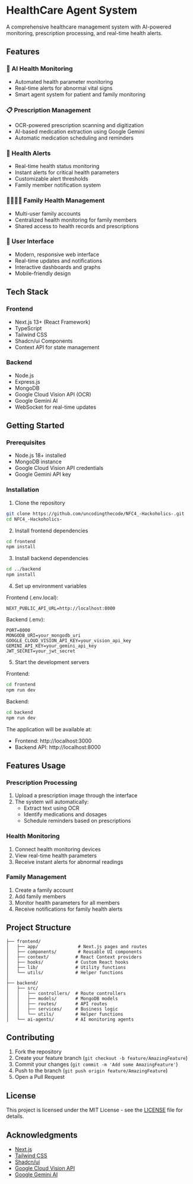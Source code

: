 # HealthCare Agent System

A comprehensive healthcare management system with AI-powered monitoring, prescription processing, and real-time health alerts.

## Features

### 🤖 AI Health Monitoring
- Automated health parameter monitoring
- Real-time alerts for abnormal vital signs
- Smart agent system for patient and family monitoring

### 📋 Prescription Management
- OCR-powered prescription scanning and digitization
- AI-based medication extraction using Google Gemini
- Automatic medication scheduling and reminders

### 🚨 Health Alerts
- Real-time health status monitoring
- Instant alerts for critical health parameters
- Customizable alert thresholds
- Family member notification system

### 👨‍👩‍👧‍👦 Family Health Management
- Multi-user family accounts
- Centralized health monitoring for family members
- Shared access to health records and prescriptions

### 📱 User Interface
- Modern, responsive web interface
- Real-time updates and notifications
- Interactive dashboards and graphs
- Mobile-friendly design

## Tech Stack

### Frontend
- Next.js 13+ (React Framework)
- TypeScript
- Tailwind CSS
- Shadcn/ui Components
- Context API for state management

### Backend
- Node.js
- Express.js
- MongoDB
- Google Cloud Vision API (OCR)
- Google Gemini AI
- WebSocket for real-time updates

## Getting Started

### Prerequisites
- Node.js 18+ installed
- MongoDB instance
- Google Cloud Vision API credentials
- Google Gemini API key

### Installation

1. Clone the repository
```bash
git clone https://github.com/uncodingthecode/NFC4_-Hackoholics-.git
cd NFC4_-Hackoholics-
```

2. Install frontend dependencies
```bash
cd frontend
npm install
```

3. Install backend dependencies
```bash
cd ../backend
npm install
```

4. Set up environment variables

Frontend (.env.local):
```env
NEXT_PUBLIC_API_URL=http://localhost:8000
```

Backend (.env):
```env
PORT=8000
MONGODB_URI=your_mongodb_uri
GOOGLE_CLOUD_VISION_API_KEY=your_vision_api_key
GEMINI_API_KEY=your_gemini_api_key
JWT_SECRET=your_jwt_secret
```

5. Start the development servers

Frontend:
```bash
cd frontend
npm run dev
```

Backend:
```bash
cd backend
npm run dev
```

The application will be available at:
- Frontend: http://localhost:3000
- Backend API: http://localhost:8000

## Features Usage

### Prescription Processing
1. Upload a prescription image through the interface
2. The system will automatically:
   - Extract text using OCR
   - Identify medications and dosages
   - Schedule reminders based on prescriptions

### Health Monitoring
1. Connect health monitoring devices
2. View real-time health parameters
3. Receive instant alerts for abnormal readings

### Family Management
1. Create a family account
2. Add family members
3. Monitor health parameters for all members
4. Receive notifications for family health alerts

## Project Structure

```
├── frontend/
│   ├── app/               # Next.js pages and routes
│   ├── components/        # Reusable UI components
│   ├── context/          # React Context providers
│   ├── hooks/            # Custom React hooks
│   ├── lib/              # Utility functions
│   └── utils/            # Helper functions
│
├── backend/
│   ├── src/
│   │   ├── controllers/  # Route controllers
│   │   ├── models/       # MongoDB models
│   │   ├── routes/       # API routes
│   │   ├── services/     # Business logic
│   │   └── utils/        # Helper functions
│   └── ai-agents/        # AI monitoring agents
```

## Contributing

1. Fork the repository
2. Create your feature branch (`git checkout -b feature/AmazingFeature`)
3. Commit your changes (`git commit -m 'Add some AmazingFeature'`)
4. Push to the branch (`git push origin feature/AmazingFeature`)
5. Open a Pull Request

## License

This project is licensed under the MIT License - see the [LICENSE](LICENSE) file for details.

## Acknowledgments

- [Next.js](https://nextjs.org/)
- [Tailwind CSS](https://tailwindcss.com/)
- [Shadcn/ui](https://ui.shadcn.com/)
- [Google Cloud Vision API](https://cloud.google.com/vision)
- [Google Gemini AI](https://cloud.google.com/vertex-ai/docs/generative-ai/learn/gemini)